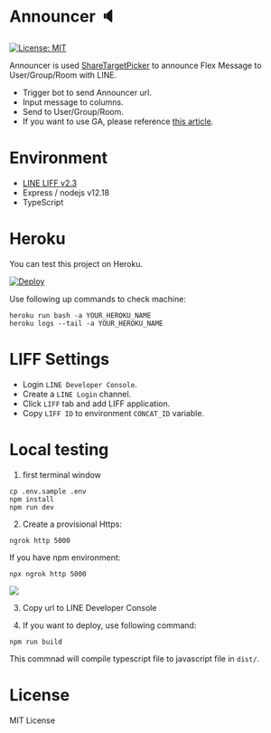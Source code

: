 # Announcer 🔈

[![License: MIT](https://img.shields.io/badge/License-MIT-blue.svg)](https://opensource.org/licenses/MIT)

Announcer is used [ShareTargetPicker](https://developers.line.biz/en/reference/liff/#share-target-picker) to announce Flex Message to User/Group/Room with LINE.

- Trigger bot to send Announcer url.
- Input message to columns.
- Send to User/Group/Room.
- If you want to use GA, please reference [this article](https://taichunmin.idv.tw/blog/2020-04-28-lintbot-google-analytics.html).

# Environment

- [LINE LIFF v2.3](https://developers.line.biz/en/reference/liff/)
- Express / nodejs v12.18
- TypeScript

# Heroku

You can test this project on Heroku.

[![Deploy](https://www.herokucdn.com/deploy/button.svg)](https://heroku.com/deploy)

Use following up commands to check machine:

```
heroku run bash -a YOUR_HEROKU_NAME
heroku logs --tail -a YOUR_HEROKU_NAME
```

# LIFF Settings

- Login `LINE Developer Console`.
- Create a `LINE Login` channel.
- Click `LIFF` tab and add LIFF application.
- Copy `LIFF ID` to environment `CONCAT_ID` variable.

# Local testing

1. first terminal window

```
cp .env.sample .env
npm install
npm run dev
```

2. Create a provisional Https:

```
ngrok http 5000
```

If you have npm environment:

```
npx ngrok http 5000
```

![](https://i.imgur.com/azVdG8j.png)

3. Copy url to LINE Developer Console

4. If you want to deploy, use following command:

```
npm run build
```

This commnad will compile typescript file to javascript file in `dist/`.

# License

MIT License
